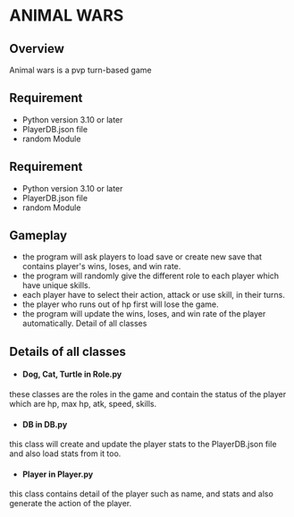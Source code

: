# ANIMAL WARS

## Overview
Animal wars is a pvp turn-based game

## Requirement
- Python version 3.10 or later
- PlayerDB.json file
- random Module

## Requirement
- Python version 3.10 or later
- PlayerDB.json file
- random Module

## Gameplay
- the program will ask players to load save or create new save that contains player's wins, loses, and win rate.
- the program will randomly give the different role to each player which have unique skills.
- each player have to select their action, attack or use skill, in their turns.
- the player who runs out of hp first will lose the game.
- the program will update the wins, loses, and win rate of the player automatically. Detail of all classes

## Details of all classes
- #### Dog, Cat, Turtle in Role.py
these classes are the roles in the game and contain the status of the player which are hp, max hp, atk, speed, skills.
- #### DB in DB.py
this class will create and update the player stats to the PlayerDB.json file and also load stats from it too.
- #### Player in Player.py
this class contains detail of the player such as name, and stats and also generate the action of the player.
